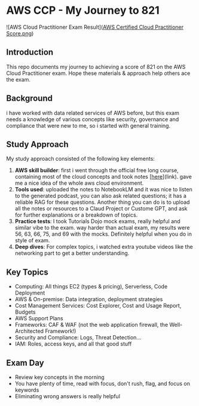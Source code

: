 # AWS CCP - My Journey to 821
![AWS Cloud Practitioner Exam Result]([AWS Certified Cloud Practitioner Score.png](https://github.com/BabakBar/AWS-Cloud-Practitioner-Exam/blob/main/AWS%20Certified%20Cloud%20Practitioner%20Score.png))

## Introduction

This repo documents my journey to achieving a score of 821 on the AWS Cloud Practitioner exam. Hope these materials & approach help others ace the exam.

## Background
i have worked with data related services of AWS before, but this exam needs a knowledge of various concepts like security, governance and compliance that were new to me, so i started with general training.

## Study Approach

My study approach consisted of the following key elements:

1. **AWS skill builder**: first i went through the official free long course, containing most of the cloud concepts and took notes [[here](https://github.com/BabakBar/AWS-Cloud-Practitioner-Exam/blob/main/AWS%20Essentials.pdf)](link). gave me a nice idea of the whole aws cloud environment.
3. **Tools used**: uploaded the notes to NotebookLM and it was nice to listen to the generated podcast, you can also ask related questions; it has a reliable RAG for these questions. Another thing you can do is to upload all the notes or resources to a Claud Project or Custome GPT, and ask for further explanations or a breakdown of topics.
4. **Practice tests**: I took Tutorials Dojo mock exams, really helpful and similar vibe to the exam. way harder than actual exam, my results were 56, 63, 66, 75, and 69 with the mocks. Definitely helpful when you do in style of exam.
5. **Deep dives**: For complex topics, i watched extra youtube videos like the networking part to get a better understanding. 

## Key Topics

- Computing: All things EC2 (types & pricing), Serverless, Code Deployment
- AWS & On-premise: Data integration, deployment strategies
- Cost Management Services: Cost Explorer, Cost and Usage Report, Budgets
- AWS Support Plans
- Frameworks: CAF & WAF (not the web application firewall, the Well-Architected Framework!)
- Security and Compliance: Logs, Threat Detection...
- IAM: Roles, access keys, and all that good stuff

## Exam Day

- Review key concepts in the morning
- You have plenty of time, read with focus, don't rush, flag, and focus on keywords
- Eliminating wrong answers is really helpful
